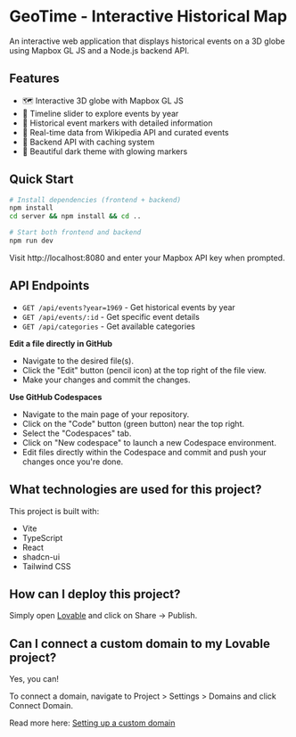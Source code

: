 # GeoTime - Interactive Historical Map

An interactive web application that displays historical events on a 3D globe using Mapbox GL JS and a Node.js backend API.

## Features

- 🗺️ Interactive 3D globe with Mapbox GL JS
- 📅 Timeline slider to explore events by year
- 🎯 Historical event markers with detailed information
- 🔄 Real-time data from Wikipedia API and curated events
- 💾 Backend API with caching system
- 🎨 Beautiful dark theme with glowing markers

## Quick Start

```sh
# Install dependencies (frontend + backend)
npm install
cd server && npm install && cd ..

# Start both frontend and backend
npm run dev
```

Visit http://localhost:8080 and enter your Mapbox API key when prompted.

## API Endpoints

- `GET /api/events?year=1969` - Get historical events by year
- `GET /api/events/:id` - Get specific event details  
- `GET /api/categories` - Get available categories

**Edit a file directly in GitHub**

- Navigate to the desired file(s).
- Click the "Edit" button (pencil icon) at the top right of the file view.
- Make your changes and commit the changes.

**Use GitHub Codespaces**

- Navigate to the main page of your repository.
- Click on the "Code" button (green button) near the top right.
- Select the "Codespaces" tab.
- Click on "New codespace" to launch a new Codespace environment.
- Edit files directly within the Codespace and commit and push your changes once you're done.

## What technologies are used for this project?

This project is built with:

- Vite
- TypeScript
- React
- shadcn-ui
- Tailwind CSS

## How can I deploy this project?

Simply open [Lovable](https://lovable.dev/projects/f1fb4145-9716-420a-aada-bd22d5f21fd5) and click on Share -> Publish.

## Can I connect a custom domain to my Lovable project?

Yes, you can!

To connect a domain, navigate to Project > Settings > Domains and click Connect Domain.

Read more here: [Setting up a custom domain](https://docs.lovable.dev/tips-tricks/custom-domain#step-by-step-guide)
